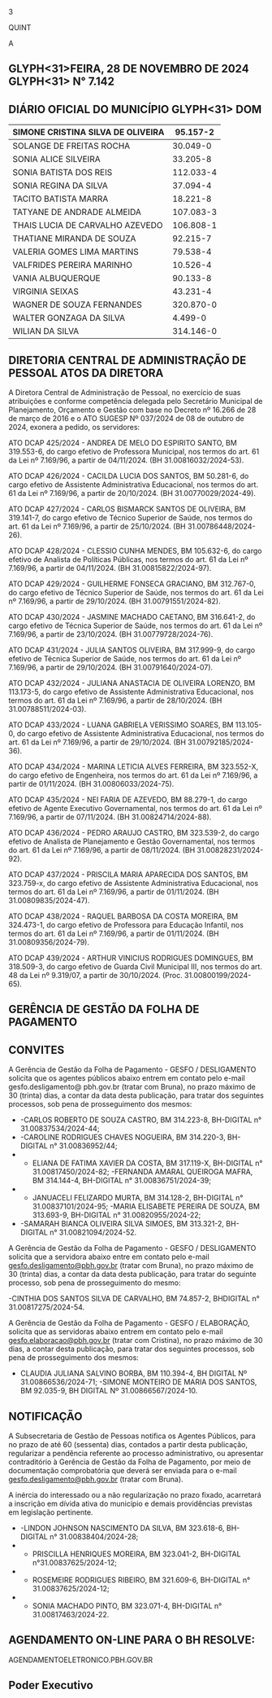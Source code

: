 <!-- image -->

3

QUINT

A

## GLYPH<31>FEIRA, 28 DE NOVEMBRO DE 2024 GLYPH<31> N° 7.142

## DIÁRIO OFICIAL DO MUNICÍPIO GLYPH<31> DOM

| SIMONE CRISTINA SILVA DE OLIVEIRA   | 95.157-2   |
|-------------------------------------|------------|
| SOLANGE DE FREITAS ROCHA            | 30.049-0   |
| SONIA ALICE SILVEIRA                | 33.205-8   |
| SONIA BATISTA DOS REIS              | 112.033-4  |
| SONIA REGINA DA SILVA               | 37.094-4   |
| TACITO BATISTA MARRA                | 18.221-8   |
| TATYANE DE ANDRADE ALMEIDA          | 107.083-3  |
| THAIS LUCIA DE CARVALHO AZEVEDO     | 106.808-1  |
| THATIANE MIRANDA DE SOUZA           | 92.215-7   |
| VALERIA GOMES LIMA MARTINS          | 79.538-4   |
| VALFRIDES PEREIRA MARINHO           | 10.526-4   |
| VANIA ALBUQUERQUE                   | 90.133-8   |
| VIRGINIA SEIXAS                     | 43.231-4   |
| WAGNER DE SOUZA FERNANDES           | 320.870-0  |
| WALTER GONZAGA DA SILVA             | 4.499-0    |
| WILIAN DA SILVA                     | 314.146-0  |

## DIRETORIA CENTRAL DE ADMINISTRAÇÃO DE PESSOAL ATOS DA DIRETORA

A Diretora Central de Administração de Pessoal, no exercício de suas atribuições e conforme competência delegada pelo Secretário Municipal de Planejamento, Orçamento e Gestão com base no Decreto nº 16.266 de 28 de março de 2016 e o ATO SUGESP Nº 037/2024 de 08 de outubro de 2024, exonera a pedido, os servidores:

ATO DCAP 425/2024 - ANDREA DE MELO DO ESPIRITO SANTO, BM 319.553-6, do cargo efetivo de Professora Municipal, nos termos do art. 61 da Lei nº 7.169/96, a partir de 04/11/2024. (BH 31.00816032/2024-53).

ATO DCAP 426/2024 - CACILDA LUCIA DOS SANTOS, BM 50.281-6, do cargo efetivo de Assistente Administrativa Educacional, nos termos do art. 61 da Lei nº 7.169/96, a partir de 20/10/2024. (BH 31.00770029/2024-49).

ATO DCAP 427/2024 - CARLOS BISMARCK SANTOS DE OLIVEIRA, BM 319.141-7, do cargo efetivo de Técnico Superior de Saúde, nos termos do art. 61 da Lei nº 7.169/96, a partir de 25/10/2024. (BH 31.00786448/2024-26).

ATO  DCAP  428/2024  -  CLESSIO  CUNHA  MENDES,  BM  105.632-6,  do  cargo  efetivo de Analista de Políticas Públicas, nos termos do art. 61 da Lei nº 7.169/96, a partir de 04/11/2024. (BH 31.00815822/2024-97).

ATO  DCAP  429/2024  -  GUILHERME  FONSECA  GRACIANO,  BM  312.767-0,  do  cargo efetivo de Técnico Superior de Saúde, nos termos do art. 61 da Lei nº 7.169/96, a partir de 29/10/2024. (BH 31.00791551/2024-82).

ATO DCAP 430/2024 - JASMINE MACHADO CAETANO, BM 316.641-2, do cargo efetivo de Técnica Superior de Saúde, nos termos do art. 61 da Lei nº 7.169/96, a partir de 23/10/2024. (BH 31.00779728/2024-76).

ATO DCAP 431/2024 - JULIA SANTOS OLIVEIRA, BM 317.999-9, do cargo efetivo de Técnica Superior de Saúde, nos termos do art. 61 da Lei nº 7.169/96, a partir de 29/10/2024. (BH 31.00791640/2024-07).

ATO DCAP 432/2024 - JULIANA ANASTACIA DE OLIVEIRA LORENZO, BM 113.173-5, do cargo efetivo de Assistente Administrativa Educacional, nos termos do art. 61 da Lei nº 7.169/96, a partir de 28/10/2024. (BH 31.00788511/2024-03).

ATO DCAP 433/2024 - LUANA GABRIELA VERISSIMO SOARES, BM 113.105-0, do cargo efetivo de Assistente Administrativa Educacional, nos termos do art. 61 da Lei nº 7.169/96, a partir de 29/10/2024. (BH 31.00792185/2024-36).

ATO  DCAP  434/2024  -  MARINA  LETICIA  ALVES  FERREIRA,  BM  323.552-X,  do  cargo efetivo de Engenheira, nos termos do art. 61 da Lei nº 7.169/96, a partir de 01/11/2024. (BH 31.00806033/2024-75).

ATO  DCAP  435/2024  -  NEI  FARIA  DE  AZEVEDO,  BM  88.279-1,  do  cargo  efetivo  de Agente Executivo Governamental, nos termos do art. 61 da Lei nº 7.169/96, a partir de 07/11/2024. (BH 31.00824714/2024-88).

ATO  DCAP  436/2024  -  PEDRO  ARAUJO  CASTRO,  BM  323.539-2,  do  cargo  efetivo de Analista de Planejamento e Gestão Governamental, nos termos do art. 61 da Lei nº 7.169/96, a partir de 08/11/2024. (BH 31.00828231/2024-92).

ATO DCAP 437/2024 - PRISCILA MARIA APARECIDA DOS SANTOS, BM 323.759-x, do cargo efetivo de Assistente Administrativa Educacional, nos termos do art. 61 da Lei nº 7.169/96, a partir de 01/11/2024. (BH 31.00809835/2024-47).

ATO DCAP 438/2024 - RAQUEL BARBOSA DA COSTA MOREIRA, BM 324.473-1, do cargo efetivo de Professora para Educação Infantil, nos termos do art. 61 da Lei nº 7.169/96, a partir de 01/11/2024. (BH 31.00809356/2024-79).

ATO DCAP 439/2024 - ARTHUR VINICIUS RODRIGUES DOMINGUES, BM 318.509-3, do cargo efetivo de Guarda Civil Municipal III, nos termos do art. 48 da Lei nº 9.319/07, a partir de 30/10/2024. (Proc. 31.00800199/2024-65).

## GERÊNCIA DE GESTÃO DA FOLHA DE PAGAMENTO

## CONVITES

A Gerência de Gestão da Folha de Pagamento - GESFO / DESLIGAMENTO solicita que os agentes públicos abaixo entrem em contato pelo e-mail gesfo.desligamento@ pbh.gov.br (tratar com Bruna), no prazo máximo de 30 (trinta) dias, a contar da data desta publicação, para tratar dos seguintes processos, sob pena de prosseguimento dos mesmos:

- -CARLOS ROBERTO  DE  SOUZA  CASTRO,  BM  314.223-8, BH-DIGITAL n° 31.00837534/2024-44;
- -CAROLINE  RODRIGUES  CHAVES  NOGUEIRA,  BM  314.220-3,  BH-DIGITAL  n° 31.00836952/44;
- - ELIANA DE FATIMA XAVIER DA COSTA, BM 317.119-X, BH-DIGITAL n° 31.00817450/2024-82; -FERNANDA  AMARAL  QUEIROGA  MAFRA,  BM  314.144-4,  BH-DIGITAL  n° 31.00836751/2024-39;
- - JANUACELI FELIZARDO MURTA, BM 314.128-2, BH-DIGITAL n° 31.00837101/2024-95; -MARIA ELISABETE PEREIRA DE SOUZA, BM  313.693-9, BH-DIGITAL n° 31.00820955/2024-22;
- -SAMARAH  BIANCA  OLIVEIRA  SILVA  SIMOES,  BM  313.321-2,  BH-DIGITAL  n° 31.00821094/2024-52.

A Gerência de Gestão da Folha de Pagamento - GESFO / DESLIGAMENTO solicita que  a  servidora  abaixo  entre  em  contato  pelo  e-mail  gesfo.desligamento@pbh.gov.br (tratar com Bruna), no prazo máximo de 30 (trinta) dias, a contar da data desta publicação, para tratar do seguinte processo, sob pena de prosseguimento do mesmo:

-CINTHIA  DOS  SANTOS  SILVA  DE  CARVALHO,  BM  74.857-2,  BHDIGITAL  n° 31.00817275/2024-54.

A Gerência de Gestão da Folha de Pagamento - GESFO / ELABORAÇÃO, solicita que as servidoras abaixo entrem em contato pelo e-mail gesfo.elaboracao@pbh.gov.br (tratar com Cristina), no prazo máximo de 30 dias, a contar desta publicação, para tratar dos seguintes processos, sob pena de prosseguimento dos mesmos:

- CLAUDIA JULIANA SALVINO BORBA, BM 110.394-4, BH DIGITAL Nº 31.00866536/2024-71; -SIMONE  MONTEIRO  DE  MARIA  DOS  SANTOS,  BM  92.035-9,  BH  DIGITAL  Nº 31.00866567/2024-10.

## NOTIFICAÇÃO

A Subsecretaria de Gestão de Pessoas notifica os Agentes Públicos, para no prazo de até 60 (sessenta) dias, contados a partir desta publicação, regularizar a pendência referente ao processo administrativo, ou apresentar contraditório à Gerência de Gestão da Folha de Pagamento, por meio de documentação comprobatória que deverá ser enviada para o e-mail gesfo.desligamento@pbh.gov.br (tratar com Bruna).

A inércia do interessado ou a não regularização no prazo fixado, acarretará a inscrição em dívida ativa do município e demais providências previstas em legislação pertinente.

- -LINDON  JOHNSON  NASCIMENTO  DA  SILVA,  BM  323.618-6,  BH-DIGITAL  n° 31.00838404/2024-28;
- - PRISCILLA HENRIQUES MOREIRA, BM 323.041-2, BH-DIGITAL n°31.00837625/2024-12;
- - ROSEMEIRE RODRIGUES RIBEIRO, BM 321.609-6, BH-DIGITAL n° 31.00837625/2024-12;
- - SONIA MACHADO PINTO, BM 323.071-4, BH-DIGITAL n° 31.00817463/2024-22.

<!-- image -->

## AGENDAMENTO ON-LINE PARA O BH RESOLVE:

AGENDAMENTOELETRONICO.PBH.GOV.BR

## Poder Executivo

<!-- image -->